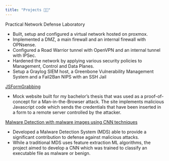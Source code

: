 ```yaml
---
title: "Projects 👷🏻"
---
```

Practical Network Defense Laboratory
- Built, setup and configured a virtual network hosted on proxmox.
- Implemented a DMZ, a main firewall and an internal firewall with OPNsense.
- Configured a Road Warrior tunnel with OpenVPN and an internal tunnel with IPSec.
- Hardened the network by applying various security policies to Management, Control and Data Planes.
- Setup a Graylog SIEM host, a Greenbone Vulnerability Management System and a Fail2Ban NIPS with an SSH Jail

[JSFormGrabbing](https://github.com/Novaenn/JSFormGrabbing)
- Mock website built for my bachelor’s thesis that was used as a proof-of-concept for a Man-in-the-Browser
attack. The site implements malicious Javascript code which sends the credentials that have been inserted
in a form to a remote server controlled by the attacker.

[Malware Detection with malware images using CNN techniques](https://github.com/Novaenn/Malware-Detection)
- Developed a Malware Detection System (MDS) able to provide a significant contribution to defense
against malicious attacks.
- While a traditional MDS uses feature extraction ML algorithms, the project aimed to develop a CNN
which was trained to classify an executable file as malware or benign.